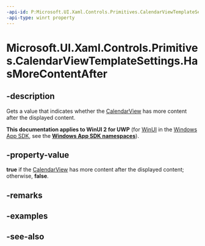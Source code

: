 ```yaml
---
-api-id: P:Microsoft.UI.Xaml.Controls.Primitives.CalendarViewTemplateSettings.HasMoreContentAfter
-api-type: winrt property
---
```


<!-- Property syntax
public bool HasMoreContentAfter { get; }
-->

# Microsoft.UI.Xaml.Controls.Primitives.CalendarViewTemplateSettings.HasMoreContentAfter

## -description
Gets a value that indicates whether the [CalendarView](../microsoft.ui.xaml.controls/calendarview.md) has more content after the displayed content.

**This documentation applies to WinUI 2 for UWP** (for [WinUI](/windows/apps/winui/winui3/) in the [Windows App SDK](/windows/apps/windows-app-sdk/), see the **[Windows App SDK namespaces](/windows/windows-app-sdk/api/winrt/)**).

## -property-value
**true** if the [CalendarView](../microsoft.ui.xaml.controls/calendarview.md) has more content after the displayed content; otherwise, **false**.

## -remarks

## -examples

## -see-also
